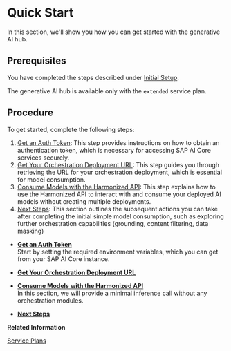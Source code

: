 <!-- loioef03b580fd5c4bc3ac60843303df1322 -->

# Quick Start

In this section, we'll show you how you can get started with the generative AI hub.



## Prerequisites

You have completed the steps described under [Initial Setup](initial-setup-38c4599.md).

The generative AI hub is available only with the `extended` service plan.



<a name="loioef03b580fd5c4bc3ac60843303df1322__section_nvr_kmk_w2c"/>

## Procedure

To get started, complete the following steps:

1.  [Get an Auth Token](get-an-auth-token-0808d42.md): This step provides instructions on how to obtain an authentication token, which is necessary for accessing SAP AI Core services securely.
2.  [Get Your Orchestration Deployment URL](get-your-orchestration-deployment-url-ec7c703.md): This step guides you through retrieving the URL for your orchestration deployment, which is essential for model consumption.
3.  [Consume Models with the Harmonized API](consume-models-with-the-harmonized-api-2392d9a.md): This step explains how to use the Harmonized API to interact with and consume your deployed AI models without creating multiple deployments.
4.  [Next Steps](next-steps-6106eed.md): This section outlines the subsequent actions you can take after completing the initial simple model consumption, such as exploring further orchestration capabilities \(grounding, content filtering, data masking\)

-   **[Get an Auth Token](get-an-auth-token-0808d42.md "Start by setting the required environment variables, which you can get from your SAP AI Core instance.")**  
Start by setting the required environment variables, which you can get from your SAP AI Core instance.
-   **[Get Your Orchestration Deployment URL](get-your-orchestration-deployment-url-ec7c703.md "")**  

-   **[Consume Models with the Harmonized API](consume-models-with-the-harmonized-api-2392d9a.md "In this section, we will provide a minimal inference call without any orchestration
		modules.")**  
In this section, we will provide a minimal inference call without any orchestration modules.
-   **[Next Steps](next-steps-6106eed.md "")**  


**Related Information**  


[Service Plans](service-plans-c7244c6.md "The SAP AI Core service plan you choose determines pricing, conditions of use, resources, available services, and hosts.")

